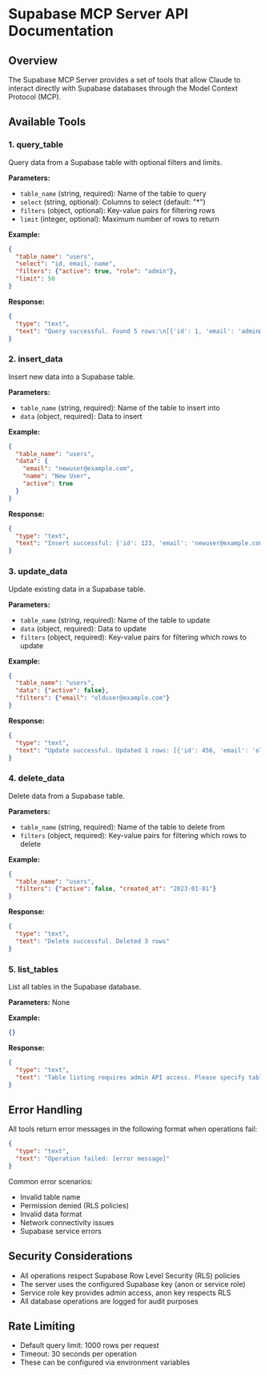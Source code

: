 # Supabase MCP Server API Documentation

## Overview

The Supabase MCP Server provides a set of tools that allow Claude to interact directly with Supabase databases through the Model Context Protocol (MCP).

## Available Tools

### 1. query_table

Query data from a Supabase table with optional filters and limits.

**Parameters:**
- `table_name` (string, required): Name of the table to query
- `select` (string, optional): Columns to select (default: "*")
- `filters` (object, optional): Key-value pairs for filtering rows
- `limit` (integer, optional): Maximum number of rows to return

**Example:**
```json
{
  "table_name": "users",
  "select": "id, email, name",
  "filters": {"active": true, "role": "admin"},
  "limit": 50
}
```

**Response:**
```json
{
  "type": "text",
  "text": "Query successful. Found 5 rows:\n[{'id': 1, 'email': 'admin@example.com', 'name': 'Admin User'}, ...]"
}
```

### 2. insert_data

Insert new data into a Supabase table.

**Parameters:**
- `table_name` (string, required): Name of the table to insert into
- `data` (object, required): Data to insert

**Example:**
```json
{
  "table_name": "users",
  "data": {
    "email": "newuser@example.com",
    "name": "New User",
    "active": true
  }
}
```

**Response:**
```json
{
  "type": "text",
  "text": "Insert successful: {'id': 123, 'email': 'newuser@example.com', 'name': 'New User', 'active': true}"
}
```

### 3. update_data

Update existing data in a Supabase table.

**Parameters:**
- `table_name` (string, required): Name of the table to update
- `data` (object, required): Data to update
- `filters` (object, required): Key-value pairs for filtering which rows to update

**Example:**
```json
{
  "table_name": "users",
  "data": {"active": false},
  "filters": {"email": "olduser@example.com"}
}
```

**Response:**
```json
{
  "type": "text",
  "text": "Update successful. Updated 1 rows: [{'id': 456, 'email': 'olduser@example.com', 'active': false}]"
}
```

### 4. delete_data

Delete data from a Supabase table.

**Parameters:**
- `table_name` (string, required): Name of the table to delete from
- `filters` (object, required): Key-value pairs for filtering which rows to delete

**Example:**
```json
{
  "table_name": "users",
  "filters": {"active": false, "created_at": "2023-01-01"}
}
```

**Response:**
```json
{
  "type": "text",
  "text": "Delete successful. Deleted 3 rows"
}
```

### 5. list_tables

List all tables in the Supabase database.

**Parameters:** None

**Example:**
```json
{}
```

**Response:**
```json
{
  "type": "text",
  "text": "Table listing requires admin API access. Please specify table names directly."
}
```

## Error Handling

All tools return error messages in the following format when operations fail:

```json
{
  "type": "text",
  "text": "Operation failed: [error message]"
}
```

Common error scenarios:
- Invalid table name
- Permission denied (RLS policies)
- Invalid data format
- Network connectivity issues
- Supabase service errors

## Security Considerations

- All operations respect Supabase Row Level Security (RLS) policies
- The server uses the configured Supabase key (anon or service role)
- Service role key provides admin access, anon key respects RLS
- All database operations are logged for audit purposes

## Rate Limiting

- Default query limit: 1000 rows per request
- Timeout: 30 seconds per operation
- These can be configured via environment variables

